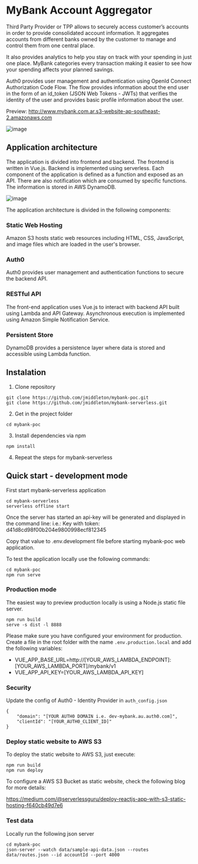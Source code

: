 # MyBank Account Aggregator

Third Party Provider or TPP allows to securely access customer’s accounts in order to provide consolidated account information. It aggregates accounts from different banks owned by the customer to manage and control them from one central place. 

It also provides analytics to help you stay on track with your spending in just one place. MyBank categories every transaction making it easier to see how your spending affects your planned savings.

Auth0 provides user management and authentication using OpenId Connect Authorization Code Flow. The flow provides information about the end user in the form of an id_token (JSON Web Tokens - JWTs) that verifies the identity of the user and provides basic profile information about the user. 

Preview: http://www.mybank.com.ar.s3-website-ap-southeast-2.amazonaws.com

![image](mybank.png)

## Application architecture

The application is divided into frontend and backend. The frontend is written in Vue.js. Backend is implemented using serverless. Each component of the application is defined as a function and exposed as an API. There are also notification which are consumed by specific functions. The information is stored in AWS DynamoDB.

![image](mybank-serverless.png)

The application architecture is divided in the following components:

### Static Web Hosting
Amazon S3 hosts static web resources including HTML, CSS, JavaScript, and image files which are loaded in the user's browser.

### Auth0
Auth0 provides user management and authentication functions to secure the backend API.

### RESTful API
The front-end application uses Vue.js to interact with backend API built using Lambda and API Gateway. Asynchronous execution is implemented using Amazon Simple Notification Service.

### Persistent Store
DynamoDB provides a persistence layer where data is stored and accessible using Lambda function.

## Instalation 

1. Clone repository
```shell
git clone https://github.com/jmiddleton/mybank-poc.git
git clone https://github.com/jmiddleton/mybank-serverless.git
```
2. Get in the project folder
```shell
cd mybank-poc
```
3. Install dependencies via npm
```shell
npm install
```
4. Repeat the steps for mybank-serverless

## Quick start - development mode
First start mybank-serverless application
```shell
cd mybank-serverless
serverless offline start
```
Once the server has started an api-key will be generated and displayed in the command line:
i.e.: Key with token: d41d8cd98f00b204e9800998ecf812345

Copy that value to .env.development file before starting mybank-poc web application.

To test the application locally use the following commands: 
```shell
cd mybank-poc
npm run serve
```

### Production mode
The easiest way to preview production locally is using a Node.js static file server.

```
npm run build
serve -s dist -l 8888
```

Please make sure you have configured your environment for production. Create a file in the root folder with the name ```.env.production.local``` and add the following variables:

- VUE_APP_BASE_URL=http://[YOUR_AWS_LAMBDA_ENDPOINT]:[YOUR_AWS_LAMBDA_PORT]/mybank/v1
- VUE_APP_API_KEY=[YOUR_AWS_LAMBDA_API_KEY]

### Security

Update the config of Auth0 - Identity Provider in ```auth_config.json``` 

```
{
    "domain": "[YOUR AUTH0 DOMAIN i.e. dev-mybank.au.auth0.com]",
    "clientId": "[YOUR_AUTH0_CLIENT_ID]"
}
```

### Deploy static website to AWS S3
To deploy the static website to AWS S3, just execute:

```
npm run build
npm run deploy
```

To configure a AWS S3 Bucket as static website, check the following blog for more details:

https://medium.com/@serverlessguru/deploy-reactjs-app-with-s3-static-hosting-f640cb49d7e6

### Test data

Locally run the following json server

```
cd mybank-poc
json-server --watch data/sample-api-data.json --routes data/routes.json --id accountId --port 4000
```